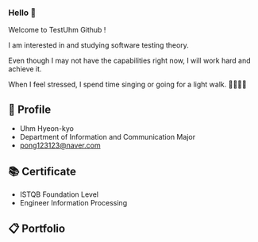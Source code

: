 ### Hello 👋

Welcome to TestUhm Github !

I am interested in and studying software testing theory.

Even though I may not have the capabilities right now, I will work hard and achieve it.

When I feel stressed, I spend time singing or going for a light walk. 🎤🏃🏻‍♂️

## 📢 Profile
- Uhm Hyeon-kyo
- Department of Information and Communication Major
- pong123123@naver.com


## 📚 Certificate
- ISTQB Foundation Level
- Engineer Information Processing

## 📋 Portfolio
<!--   [![이미지 이름](이미지 주소.png/jpg)](링크URL)   -->


